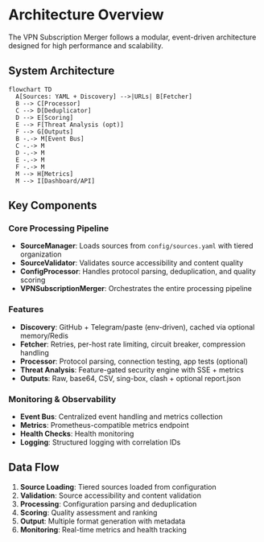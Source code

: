 # Architecture Overview

The VPN Subscription Merger follows a modular, event-driven architecture designed for high performance and scalability.

## System Architecture

```mermaid
flowchart TD
  A[Sources: YAML + Discovery] -->|URLs| B[Fetcher]
  B --> C[Processor]
  C --> D[Deduplicator]
  D --> E[Scoring]
  E --> F[Threat Analysis (opt)]
  F --> G[Outputs]
  B -.-> M[Event Bus]
  C -.-> M
  D -.-> M
  E -.-> M
  F -.-> M
  M --> H[Metrics]
  M --> I[Dashboard/API]
```

## Key Components

### Core Processing Pipeline

- **SourceManager**: Loads sources from `config/sources.yaml` with tiered organization
- **SourceValidator**: Validates source accessibility and content quality
- **ConfigProcessor**: Handles protocol parsing, deduplication, and quality scoring
- **VPNSubscriptionMerger**: Orchestrates the entire processing pipeline

### Features

- **Discovery**: GitHub + Telegram/paste (env-driven), cached via optional memory/Redis
- **Fetcher**: Retries, per-host rate limiting, circuit breaker, compression handling
- **Processor**: Protocol parsing, connection testing, app tests (optional)
- **Threat Analysis**: Feature-gated security engine with SSE + metrics
- **Outputs**: Raw, base64, CSV, sing-box, clash + optional report.json

### Monitoring & Observability

- **Event Bus**: Centralized event handling and metrics collection
- **Metrics**: Prometheus-compatible metrics endpoint
- **Health Checks**: Health monitoring
- **Logging**: Structured logging with correlation IDs

## Data Flow

1. **Source Loading**: Tiered sources loaded from configuration
2. **Validation**: Source accessibility and content validation
3. **Processing**: Configuration parsing and deduplication
4. **Scoring**: Quality assessment and ranking
5. **Output**: Multiple format generation with metadata
6. **Monitoring**: Real-time metrics and health tracking
